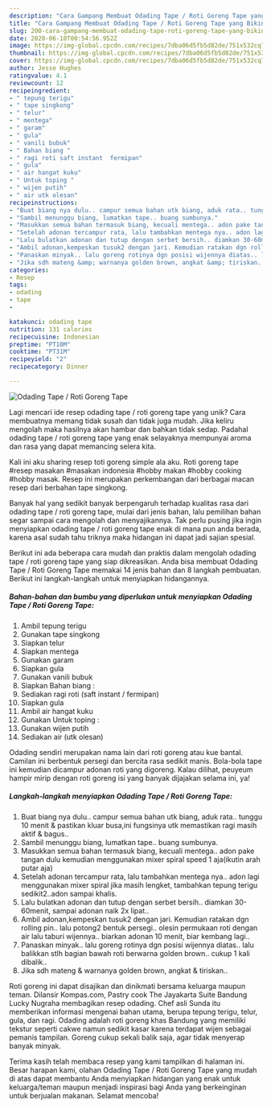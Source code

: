 ```yaml
---
description: "Cara Gampang Membuat Odading Tape / Roti Goreng Tape yang Bikin Ngiler"
title: "Cara Gampang Membuat Odading Tape / Roti Goreng Tape yang Bikin Ngiler"
slug: 200-cara-gampang-membuat-odading-tape-roti-goreng-tape-yang-bikin-ngiler
date: 2020-06-10T00:54:56.952Z
image: https://img-global.cpcdn.com/recipes/7dba06d5fb5d82de/751x532cq70/odading-tape-roti-goreng-tape-foto-resep-utama.jpg
thumbnail: https://img-global.cpcdn.com/recipes/7dba06d5fb5d82de/751x532cq70/odading-tape-roti-goreng-tape-foto-resep-utama.jpg
cover: https://img-global.cpcdn.com/recipes/7dba06d5fb5d82de/751x532cq70/odading-tape-roti-goreng-tape-foto-resep-utama.jpg
author: Jesse Hughes
ratingvalue: 4.1
reviewcount: 12
recipeingredient:
- " tepung terigu"
- " tape singkong"
- " telur"
- " mentega"
- " garam"
- " gula"
- " vanili bubuk"
- " Bahan biang "
- " ragi roti saft instant  fermipan"
- " gula"
- " air hangat kuku"
- " Untuk toping "
- " wijen putih"
- " air utk olesan"
recipeinstructions:
- "Buat biang nya dulu.. campur semua bahan utk biang, aduk rata.. tunggu 10 menit &amp; pastikan kluar busa,ini fungsinya utk memastikan ragi masih aktif &amp; bagus.."
- "Sambil menunggu biang, lumatkan tape.. buang sumbunya."
- "Masukkan semua bahan termasuk biang, kecuali mentega.. adon pake tangan dulu kemudian menggunakan mixer spiral speed 1 aja(ikutin arah putar aja)"
- "Setelah adonan tercampur rata, lalu tambahkan mentega nya.. adon lagi menggunakan mixer spiral jika masih lengket, tambahkan tepung terigu sedikit2..adon sampai khalis."
- "Lalu bulatkan adonan dan tutup dengan serbet bersih.. diamkan 30-60menit, sampai adonan naik 2x lipat.."
- "Ambil adonan,kempeskan tusuk2 dengan jari. Kemudian ratakan dgn rolling pin.. lalu potong2 bentuk persegi.. olesin permukaan roti dengan air lalu taburi wijennya.. biarkan adonan 10 menit, biar kembang lagi.."
- "Panaskan minyak.. lalu goreng rotinya dgn posisi wijennya diatas.. lalu balikkan stlh bagian bawah roti berwarna golden brown.. cukup 1 kali dibalik.."
- "Jika sdh mateng &amp; warnanya golden brown, angkat &amp; tiriskan.."
categories:
- Resep
tags:
- odading
- tape
- 

katakunci: odading tape  
nutrition: 131 calories
recipecuisine: Indonesian
preptime: "PT10M"
cooktime: "PT31M"
recipeyield: "2"
recipecategory: Dinner

---
```



![Odading Tape / Roti Goreng Tape](https://img-global.cpcdn.com/recipes/7dba06d5fb5d82de/751x532cq70/odading-tape-roti-goreng-tape-foto-resep-utama.jpg)

Lagi mencari ide resep odading tape / roti goreng tape yang unik? Cara membuatnya memang tidak susah dan tidak juga mudah. Jika keliru mengolah maka hasilnya akan hambar dan bahkan tidak sedap. Padahal odading tape / roti goreng tape yang enak selayaknya mempunyai aroma dan rasa yang dapat memancing selera kita.

Kali ini aku sharing resep toti goreng simple ala aku. Roti goreng tape #resep masakan #masakan indonesia #hobby makan #hobby cooking #hobby masak. Resep ini merupakan perkembangan dari berbagai macan resep dari berbahan tape singkong.

Banyak hal yang sedikit banyak berpengaruh terhadap kualitas rasa dari odading tape / roti goreng tape, mulai dari jenis bahan, lalu pemilihan bahan segar sampai cara mengolah dan menyajikannya. Tak perlu pusing jika ingin menyiapkan odading tape / roti goreng tape enak di mana pun anda berada, karena asal sudah tahu triknya maka hidangan ini dapat jadi sajian spesial.


Berikut ini ada beberapa cara mudah dan praktis dalam mengolah odading tape / roti goreng tape yang siap dikreasikan. Anda bisa membuat Odading Tape / Roti Goreng Tape memakai 14 jenis bahan dan 8 langkah pembuatan. Berikut ini langkah-langkah untuk menyiapkan hidangannya.

<!--inarticleads1-->

##### Bahan-bahan dan bumbu yang diperlukan untuk menyiapkan Odading Tape / Roti Goreng Tape:

1. Ambil  tepung terigu
1. Gunakan  tape singkong
1. Siapkan  telur
1. Siapkan  mentega
1. Gunakan  garam
1. Siapkan  gula
1. Gunakan  vanili bubuk
1. Siapkan  Bahan biang :
1. Sediakan  ragi roti (saft instant / fermipan)
1. Siapkan  gula
1. Ambil  air hangat kuku
1. Gunakan  Untuk toping :
1. Gunakan  wijen putih
1. Sediakan  air (utk olesan)


Odading sendiri merupakan nama lain dari roti goreng atau kue bantal. Camilan ini berbentuk persegi dan bercita rasa sedikit manis. Bola-bola tape ini kemudian dicampur adonan roti yang digoreng. Kalau dilihat, peuyeum hampir mirip dengan roti goreng isi yang banyak dijajakan selama ini, ya! 

<!--inarticleads2-->

##### Langkah-langkah menyiapkan Odading Tape / Roti Goreng Tape:

1. Buat biang nya dulu.. campur semua bahan utk biang, aduk rata.. tunggu 10 menit &amp; pastikan kluar busa,ini fungsinya utk memastikan ragi masih aktif &amp; bagus..
1. Sambil menunggu biang, lumatkan tape.. buang sumbunya.
1. Masukkan semua bahan termasuk biang, kecuali mentega.. adon pake tangan dulu kemudian menggunakan mixer spiral speed 1 aja(ikutin arah putar aja)
1. Setelah adonan tercampur rata, lalu tambahkan mentega nya.. adon lagi menggunakan mixer spiral jika masih lengket, tambahkan tepung terigu sedikit2..adon sampai khalis.
1. Lalu bulatkan adonan dan tutup dengan serbet bersih.. diamkan 30-60menit, sampai adonan naik 2x lipat..
1. Ambil adonan,kempeskan tusuk2 dengan jari. Kemudian ratakan dgn rolling pin.. lalu potong2 bentuk persegi.. olesin permukaan roti dengan air lalu taburi wijennya.. biarkan adonan 10 menit, biar kembang lagi..
1. Panaskan minyak.. lalu goreng rotinya dgn posisi wijennya diatas.. lalu balikkan stlh bagian bawah roti berwarna golden brown.. cukup 1 kali dibalik..
1. Jika sdh mateng &amp; warnanya golden brown, angkat &amp; tiriskan..


Roti goreng ini dapat disajikan dan dinikmati bersama keluarga maupun teman. Dilansir Kompas.com, Pastry cook The Jayakarta Suite Bandung Lucky Nugraha membagikan resep odading. Chef asli Sunda itu memberikan informasi mengenai bahan utama, berupa tepung terigu, telur, gula, dan ragi. Odading adalah roti goreng khas Bandung yang memiliki tekstur seperti cakwe namun sedikit kasar karena terdapat wijen sebagai pemanis tampilan. Goreng cukup sekali balik saja, agar tidak menyerap banyak minyak. 

Terima kasih telah membaca resep yang kami tampilkan di halaman ini. Besar harapan kami, olahan Odading Tape / Roti Goreng Tape yang mudah di atas dapat membantu Anda menyiapkan hidangan yang enak untuk keluarga/teman maupun menjadi inspirasi bagi Anda yang berkeinginan untuk berjualan makanan. Selamat mencoba!
